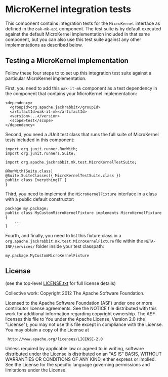 MicroKernel integration tests
=============================

This component contains integration tests for the `MicroKernel` interface
as defined in the `oak-mk-api` component. The test suite is by default executed
against the default MicroKernel implementation included in that same
component, but you can also use this test suite against any other
implementations as described below.

Testing a MicroKernel implementation
------------------------------------

Follow these four steps to to set up this integration test suite against
a particular MicroKernel implementation.

First, you need to add this `oak-it-mk` component as a test dependency
in the component that contains your MicroKernel implementation:

    <dependency>
      <groupId>org.apache.jackrabbit</groupId>
      <artifactId>oak-it-mk</artifactId>
      <version>...</version>
      <scope>test</scope>
    </dependency>

Second, you need a JUnit test class that runs the full suite of MicroKernel
tests included in this component:

    import org.junit.runner.RunWith;
    import org.junit.runners.Suite;

    import org.apache.jackrabbit.mk.test.MicroKernelTestSuite;

    @RunWith(Suite.class)
    @Suite.SuiteClasses({ MicroKernelTestSuite.class })
    public class EverythingIT {
    }

Third, you need to implement the `MicroKernelFixture` interface in a class
with a public default constructor:

    package my.package;
    public class MyCustomMicroKernelFixture implements MicroKernelFixture {
        ...
    }

Fourth, and finally, you need to list this fixture class in a
`org.apache.jackrabbit.mk.test.MicroKernelFixture` file within the
`META-INF/services/` folder inside your test classpath:

    my.package.MyCustomMicroKernelFixture

License
-------

(see the top-level [LICENSE.txt](../LICENSE.txt) for full license details)

Collective work: Copyright 2012 The Apache Software Foundation.

Licensed to the Apache Software Foundation (ASF) under one or more
contributor license agreements.  See the NOTICE file distributed with
this work for additional information regarding copyright ownership.
The ASF licenses this file to You under the Apache License, Version 2.0
(the "License"); you may not use this file except in compliance with
the License.  You may obtain a copy of the License at

     http://www.apache.org/licenses/LICENSE-2.0

Unless required by applicable law or agreed to in writing, software
distributed under the License is distributed on an "AS IS" BASIS,
WITHOUT WARRANTIES OR CONDITIONS OF ANY KIND, either express or implied.
See the License for the specific language governing permissions and
limitations under the License.
